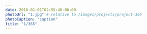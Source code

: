 ```yaml
---
date: 2016-01-01T02:55:48-06:00
photoUrl: "1.jpg" # relative to /images/projects/project-365
photoCaption: "caption"
title: "1/365"
---
```

